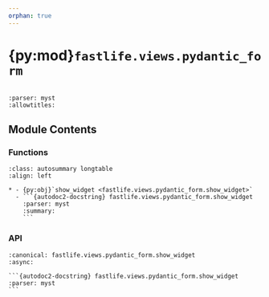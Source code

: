 ```yaml
---
orphan: true
---
```


# {py:mod}`fastlife.views.pydantic_form`

```{py:module} fastlife.views.pydantic_form
```

```{autodoc2-docstring} fastlife.views.pydantic_form
:parser: myst
:allowtitles:
```

## Module Contents

### Functions

````{list-table}
:class: autosummary longtable
:align: left

* - {py:obj}`show_widget <fastlife.views.pydantic_form.show_widget>`
  - ```{autodoc2-docstring} fastlife.views.pydantic_form.show_widget
    :parser: myst
    :summary:
    ```
````

### API

````{py:function} show_widget(typ: str, reg: fastlife.config.registry.Registry, request: fastapi.Request, title: typing.Optional[str] = Query(None), name: typing.Optional[str] = Query(None), token: typing.Optional[str] = Query(None), removable: bool = Query(False)) -> fastapi.Response
:canonical: fastlife.views.pydantic_form.show_widget
:async:

```{autodoc2-docstring} fastlife.views.pydantic_form.show_widget
:parser: myst
```
````
